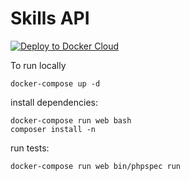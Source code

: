 Skills API
==========

[![Deploy to Docker Cloud](https://files.cloud.docker.com/images/deploy-to-dockercloud.svg)](https://cloud.docker.com/stack/deploy/)

To run locally

```
docker-compose up -d
```

install dependencies:

```
docker-compose run web bash
composer install -n
```

run tests:

```
docker-compose run web bin/phpspec run
```
